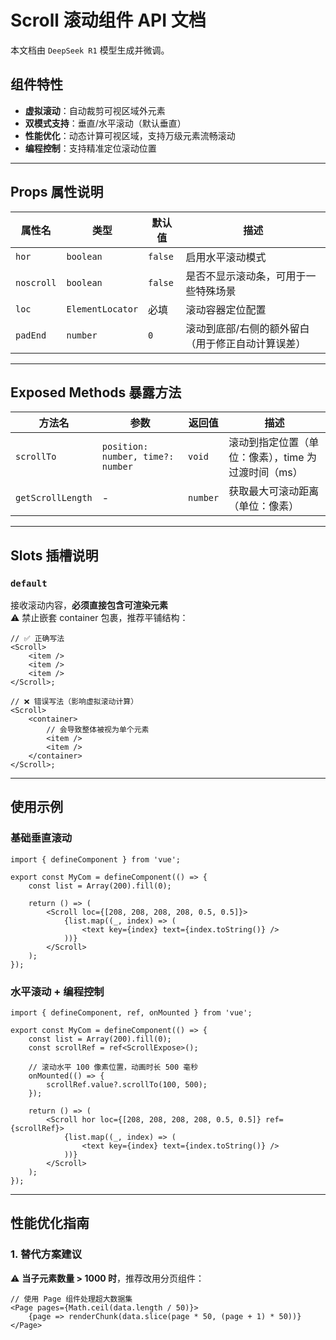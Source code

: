 # Scroll 滚动组件 API 文档

本文档由 `DeepSeek R1` 模型生成并微调。

## 组件特性

-   **虚拟滚动**：自动裁剪可视区域外元素
-   **双模式支持**：垂直/水平滚动（默认垂直）
-   **性能优化**：动态计算可视区域，支持万级元素流畅滚动
-   **编程控制**：支持精准定位滚动位置

---

## Props 属性说明

| 属性名     | 类型             | 默认值  | 描述                                              |
| ---------- | ---------------- | ------- | ------------------------------------------------- |
| `hor`      | `boolean`        | `false` | 启用水平滚动模式                                  |
| `noscroll` | `boolean`        | `false` | 是否不显示滚动条，可用于一些特殊场景              |
| `loc`      | `ElementLocator` | 必填    | 滚动容器定位配置                                  |
| `padEnd`   | `number`         | `0`     | 滚动到底部/右侧的额外留白（用于修正自动计算误差） |

---

## Exposed Methods 暴露方法

| 方法名            | 参数                              | 返回值   | 描述                                                |
| ----------------- | --------------------------------- | -------- | --------------------------------------------------- |
| `scrollTo`        | `position: number, time?: number` | `void`   | 滚动到指定位置（单位：像素），time 为过渡时间（ms） |
| `getScrollLength` | -                                 | `number` | 获取最大可滚动距离（单位：像素）                    |

---

## Slots 插槽说明

### `default`

接收滚动内容，**必须直接包含可渲染元素**  
⚠️ 禁止嵌套 container 包裹，推荐平铺结构：

```tsx
// ✅ 正确写法
<Scroll>
    <item />
    <item />
    <item />
</Scroll>;

// ❌ 错误写法（影响虚拟滚动计算）
<Scroll>
    <container>
        // 会导致整体被视为单个元素
        <item />
        <item />
    </container>
</Scroll>;
```

---

## 使用示例

### 基础垂直滚动

```tsx
import { defineComponent } from 'vue';

export const MyCom = defineComponent(() => {
    const list = Array(200).fill(0);

    return () => (
        <Scroll loc={[208, 208, 208, 208, 0.5, 0.5]}>
            {list.map((_, index) => (
                <text key={index} text={index.toString()} />
            ))}
        </Scroll>
    );
});
```

### 水平滚动 + 编程控制

```tsx
import { defineComponent, ref, onMounted } from 'vue';

export const MyCom = defineComponent(() => {
    const list = Array(200).fill(0);
    const scrollRef = ref<ScrollExpose>();

    // 滚动水平 100 像素位置，动画时长 500 毫秒
    onMounted(() => {
        scrollRef.value?.scrollTo(100, 500);
    });

    return () => (
        <Scroll hor loc={[208, 208, 208, 208, 0.5, 0.5]} ref={scrollRef}>
            {list.map((_, index) => (
                <text key={index} text={index.toString()} />
            ))}
        </Scroll>
    );
});
```

---

## 性能优化指南

### 1. 替代方案建议

⚠️ **当子元素数量 > 1000 时**，推荐改用分页组件：

```tsx
// 使用 Page 组件处理超大数据集
<Page pages={Math.ceil(data.length / 50)}>
    {page => renderChunk(data.slice(page * 50, (page + 1) * 50))}
</Page>
```
